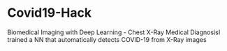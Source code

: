 # Covid19-Hack
Biomedical Imaging with Deep Learning - Chest X-Ray Medical Diagnosis​ I trained a NN that automatically detects COVID-19 from X-Ray images
